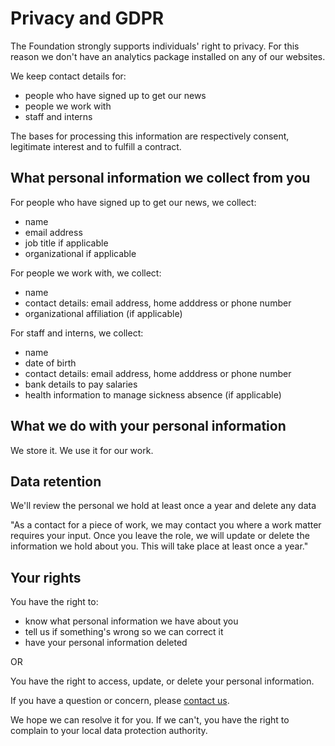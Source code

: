 # Privacy and GDPR

The Foundation strongly supports individuals' right to privacy. For this reason we don't have an analytics package installed on any of our websites.

We keep contact details for:

* people who have signed up to get our news
* people we work with
* staff and interns

The bases for processing this information are respectively consent, legitimate interest and to fulfill a contract.

## What personal information we collect from you

For people who have signed up to get our news, we collect:

* name
* email address
* job title if applicable
* organizational if applicable

For people we work with, we collect:

* name
* contact details: email address, home adddress or phone number
* organizational affiliation (if applicable)

For staff and interns, we collect:

* name
* date of birth
* contact details: email address, home adddress or phone number
* bank details to pay salaries
* health information to manage sickness absence (if applicable)

## What we do with your personal information

We store it.
We use it for our work.

## Data retention

We'll review the personal  we hold at least once a year and delete any data 

"As a contact for a piece of work, we may contact you where a work matter requires your input. Once you leave the role, we will update or delete the information we hold about you. This will take place at least once a year."

## Your rights

You have the right to:

* know what personal information we have about you
* tell us if something's wrong so we can correct it
* have your personal information deleted

OR

You have the right to access, update, or delete your personal information.

If you have a question or concern, please [contact us](contact-details.md).

We hope we can resolve it for you. If we can't, you have the right to complain to your local data protection authority. 